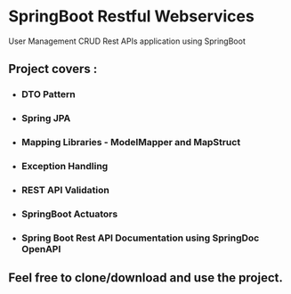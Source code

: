 # SpringBoot Restful Webservices

User Management CRUD Rest APIs application using SpringBoot

## Project covers :
- ### DTO Pattern
- ### Spring JPA
- ### Mapping Libraries - ModelMapper and MapStruct
- ### Exception Handling
- ### REST API Validation
- ### SpringBoot Actuators
- ### Spring Boot Rest API Documentation using SpringDoc OpenAPI

## Feel free to clone/download and use the project.
